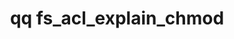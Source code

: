 ---
category: fs
command: fs_acl_explain_chmod
keywords: qq, qq_cli, fs_acl_explain_chmod
optional_options:
- alternate: []
  help: File or directory path
  name: --path
  required: false
- alternate: []
  help: File or directory ID
  name: --id
  required: false
- alternate: []
  help: POSIX mode to hypothetically apply (e.g., 0744, rwxr--r--)
  name: --mode
  required: true
- alternate:
  - --verbose
  help: Print more information in output
  name: -v
  required: false
- alternate: []
  help: Print JSON representation of POSIX mode derivation
  name: --json
  required: false
permalink: /qq-cli-command-guide/fs/fs_acl_explain_chmod.html
positional_options: []
sidebar: qq_cli_command_reference_sidebar
summary: This section explains how to use the <code>qq fs_acl_explain_chmod</code>
  command.
synopsis: Explain how setting a POSIX mode would affect a file's ACL
title: qq fs_acl_explain_chmod
usage: qq fs_acl_explain_chmod [-h] (--path PATH | --id ID) --mode MODE [-v] [--json]
zendesk_source: qq CLI Command Guide

---